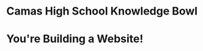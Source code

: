 # Camas High School Knowledge Bowl
<!DOCTYPE html>
<html>
	<meta charset="utf-8"/>
	<link rel="stylesheet" type="text/css" href="main.css">
<body>
	<h1>You're Building a Website!</h1>
</body>
</html>
